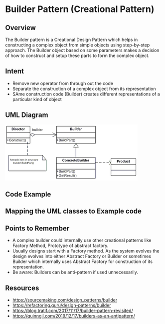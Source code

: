 # Builder Pattern (Creational Pattern)

## Overview
The Builder pattern is a Creational Design Pattern which helps in constructing a complex object from simple objects using step-by-step approach.
The Builder object based on some parameters makes a decision of how to construct and setup these parts to form the complex object.

## Intent
- Remove new operator from through out the code
- Separate the construction of a complex object from its representation
- SAme construction code (Builder) creates different representations of a particular kind of object

## UML Diagram
![plot](./builder_1.gif)

## Code Example

## Mapping the UML classes to Example code

## Points to Remember
- A complex builder could internally use other creational patterns like Factory Method, Prototype of abstract factory.
- Usually designs start with a Factory method. As the system evolves the design evolves into either Abstract Factory or Builder or sometimes Builder which internally uses Abstract Factory for construction of its representation.
- Be aware: Builders can be anti-pattern if used unnecessarily. 

## Resources
- https://sourcemaking.com/design_patterns/builder
- https://refactoring.guru/design-patterns/builder
- https://blog.tratif.com/2017/11/17/builder-pattern-revisited/
- https://quinngil.com/2019/12/17/builders-as-an-antipattern/
